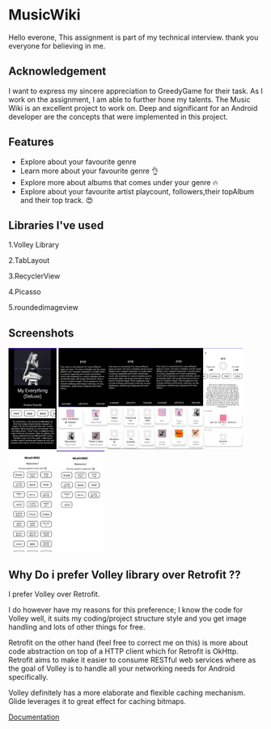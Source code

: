 
# MusicWiki

Hello everone,
This assignment is part of my technical interview.
thank you everyone for believing in me.






## Acknowledgement


I want to express my sincere appreciation to GreedyGame for their task. As I work on the assignment, I am able to further hone my talents. The Music Wiki is an excellent project to work on. Deep and significant for an Android developer are the concepts that were implemented in this project.
## Features

- Explore about your favourite genre
- Learn more about your favourite genre  👌
- Explore more about albums that comes under your   genre 🔥
- Explore about your favourite artist playcount, 
  followers,their topAlbum and their top track.
  😍
  



## Libraries I've used
1.Volley Library

2.TabLayout

3.RecyclerView

4.Picasso

5.roundedimageview

## Screenshots

<img src="https://github.com/DaRkSoUl1690/MusicWiki/blob/master/screenshots/ss1.jpg" height="200"/> <img src="https://github.com/DaRkSoUl1690/MusicWiki/blob/master/screenshots/ss2.jpg" height="200"/><img src="https://github.com/DaRkSoUl1690/MusicWiki/blob/master/screenshots/ss3.jpg" height="200"/><img src="https://github.com/DaRkSoUl1690/MusicWiki/blob/master/screenshots/ss4.jpg" height="200"/><img src="https://github.com/DaRkSoUl1690/MusicWiki/blob/master/screenshots/ss5.jpg" height="200"/><img src="https://github.com/DaRkSoUl1690/MusicWiki/blob/master/screenshots/ss6.jpg" height="200"/><img src="https://github.com/DaRkSoUl1690/MusicWiki/blob/master/screenshots/ss7.jpg" height="200"/>


## Why Do i prefer Volley library over Retrofit ??

I prefer Volley over Retrofit. 

I do however have my reasons for this preference; I know the code for Volley well, it suits my coding/project structure style and you get image handling and lots of other things for free.

 Retrofit on the other hand (feel free to correct me on this) is more about code abstraction on top of a HTTP client which for Retrofit is OkHttp. Retrofit aims to make it easier to consume RESTful web services where as the goal of Volley is to handle all your networking needs for Android specifically.

Volley definitely has a more elaborate and flexible caching mechanism. Glide leverages it to great effect for caching bitmaps.

[Documentation](https://medium.com/@sudhakarprajapati7/retrofit-vs-volley-c6cf74b3c8e4)
